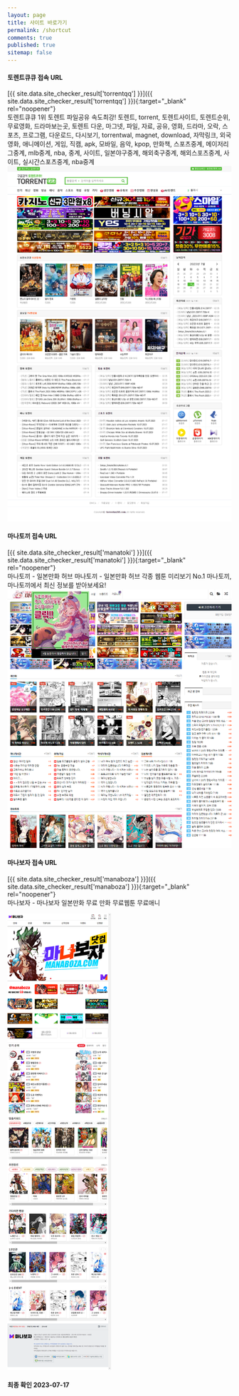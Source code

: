 ```yaml
---
layout: page
title: 사이트 바로가기
permalink: /shortcut
comments: true
published: true
sitemap: false
---
```

#### 토렌트큐큐 접속 URL
[{{ site.data.site_checker_result['torrentqq'] }}]({{ site.data.site_checker_result['torrentqq'] }}){:target="_blank" rel="noopener"}  
토렌트큐큐 1위 토렌트 파일공유 속도최강! 토렌트, torrent, 토렌트사이트, 토렌트순위, 무료영화, 드라마보는곳, 토렌트 다운, 마그넷, 파일, 자료, 공유, 영화, 드라마, 오락, 스포츠, 프로그램, 다운로드, 다시보기, torrentwal, magnet, download, 자막링크, 외국영화, 애니메이션, 게임, 직캠, apk, 모바일, 음악, kpop, 만화책, 스포츠중계, 메이저리그중계, mlb중계, nba, 중계, 사이트, 일본야구중계, 해외축구중계, 해외스포츠중계, 사이트, 실시간스포츠중계, nba중계  
![](/assets/images/screenshot/torrentqq265.com.png)  

#### 마나토끼 접속 URL
[{{ site.data.site_checker_result['manatoki'] }}]({{ site.data.site_checker_result['manatoki'] }}){:target="_blank" rel="noopener"}  
마나토끼 - 일본만화 허브
마나토끼 - 일본만화 허브 각종 웹툰 미리보기 No.1 마나토끼, 마나토끼에서 최신 정보를 받아보세요!
![](/assets/images/screenshot/manatoki296.net.png)

#### 마나보자 접속 URL
[{{ site.data.site_checker_result['manaboza'] }}]({{ site.data.site_checker_result['manaboza'] }}){:target="_blank" rel="noopener"}  
마나보자 - 마나보자 일본만화 무료 만화 무료웹툰 무료애니

![](/assets/images/screenshot/www.manaboza37.com.png)

#### 최종 확인 2023-07-17
